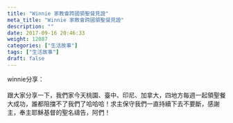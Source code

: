 ```yaml
---
title: "Winnie 家教會跨國領聖餐見證"
meta_title: "Winnie 家教會跨國領聖餐見證"
description: ""
date: 2017-09-16 20:46:33
weight: 12087
categories: ["生活故事"]
tags: ["生活故事"]
draft: false
---
```


winnie分享：<br />
<br />
跟大家分享一下，我們家今天桃園、臺中、印尼、加拿大，四地方每週一起領聖餐大成功，誰都阻擋不了我們了哈哈哈！求主保守我們一直持續下去不要斷，感謝主，奉主耶穌基督的聖名禱告，阿們！
        